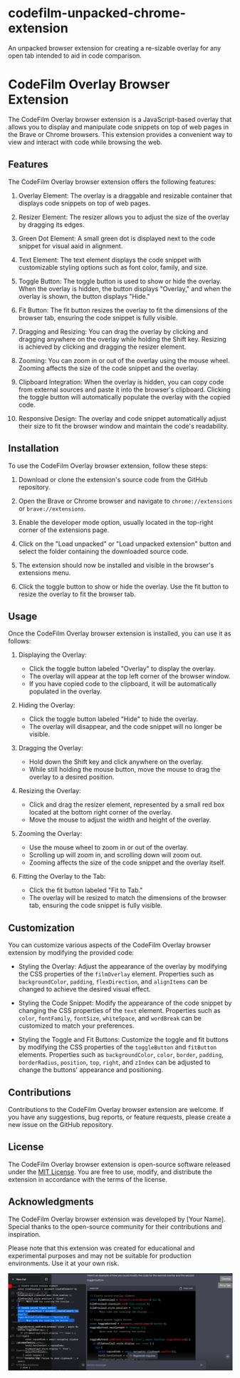 # codefilm-unpacked-chrome-extension

An unpacked browser extension for creating a re-sizable overlay for any open tab intended to aid in code comparison.

# CodeFilm Overlay Browser Extension

The CodeFilm Overlay browser extension is a JavaScript-based overlay that allows you to display and manipulate code snippets on top of web pages in the Brave or Chrome browsers. This extension provides a convenient way to view and interact with code while browsing the web.

## Features

The CodeFilm Overlay browser extension offers the following features:

1. Overlay Element: The overlay is a draggable and resizable container that displays code snippets on top of web pages.

2. Resizer Element: The resizer allows you to adjust the size of the overlay by dragging its edges.

3. Green Dot Element: A small green dot is displayed next to the code snippet for visual aaid in alignment.

4. Text Element: The text element displays the code snippet with customizable styling options such as font color, family, and size.

5. Toggle Button: The toggle button is used to show or hide the overlay. When the overlay is hidden, the button displays "Overlay," and when the overlay is shown, the button displays "Hide."

6. Fit Button: The fit button resizes the overlay to fit the dimensions of the browser tab, ensuring the code snippet is fully visible.

7. Dragging and Resizing: You can drag the overlay by clicking and dragging anywhere on the overlay while holding the Shift key. Resizing is achieved by clicking and dragging the resizer element.

8. Zooming: You can zoom in or out of the overlay using the mouse wheel. Zooming affects the size of the code snippet and the overlay.

9. Clipboard Integration: When the overlay is hidden, you can copy code from external sources and paste it into the browser's clipboard. Clicking the toggle button will automatically populate the overlay with the copied code.

10. Responsive Design: The overlay and code snippet automatically adjust their size to fit the browser window and maintain the code's readability.

## Installation

To use the CodeFilm Overlay browser extension, follow these steps:

1. Download or clone the extension's source code from the GitHub repository.

2. Open the Brave or Chrome browser and navigate to `chrome://extensions` or `brave://extensions`.

3. Enable the developer mode option, usually located in the top-right corner of the extensions page.

4. Click on the "Load unpacked" or "Load unpacked extension" button and select the folder containing the downloaded source code.

5. The extension should now be installed and visible in the browser's extensions menu.

6. Click the toggle button to show or hide the overlay. Use the fit button to resize the overlay to fit the browser tab.

## Usage

Once the CodeFilm Overlay browser extension is installed, you can use it as follows:

1. Displaying the Overlay:
   - Click the toggle button labeled "Overlay" to display the overlay.
   - The overlay will appear at the top left corner of the browser window.
   - If you have copied code to the clipboard, it will be automatically populated in the overlay.

2. Hiding the Overlay:
   - Click the toggle button labeled "Hide" to hide the overlay.
   - The overlay will disappear, and the code snippet will no longer be visible.

3. Dragging the Overlay:
   - Hold down the Shift key and click anywhere on the overlay.
   - While still holding the mouse button, move the mouse to drag the overlay to a desired position.

4. Resizing the Overlay:
   - Click and drag the resizer element, represented by a small red box located at the bottom right corner of the overlay.
   - Move the mouse to adjust the width and height of the overlay.

5. Zooming the Overlay:
   - Use the mouse wheel to zoom in or out of the overlay.
   - Scrolling up will zoom in, and scrolling down will zoom out.
   - Zooming affects the size of the code snippet and the overlay itself.

6. Fitting the Overlay to the Tab:
   - Click the fit button labeled "Fit to Tab."
   - The overlay will be resized to match the dimensions of the browser tab, ensuring the code snippet is fully visible.

## Customization

You can customize various aspects of the CodeFilm Overlay browser extension by modifying the provided code:

- Styling the Overlay: Adjust the appearance of the overlay by modifying the CSS properties of the `filmOverlay` element. Properties such as `backgroundColor`, `padding`, `flexDirection`, and `alignItems` can be changed to achieve the desired visual effect.

- Styling the Code Snippet: Modify the appearance of the code snippet by changing the CSS properties of the `text` element. Properties such as `color`, `fontFamily`, `fontSize`, `whiteSpace`, and `wordBreak` can be customized to match your preferences.

- Styling the Toggle and Fit Buttons: Customize the toggle and fit buttons by modifying the CSS properties of the `toggleButton` and `fitButton` elements. Properties such as `backgroundColor`, `color`, `border`, `padding`, `borderRadius`, `position`, `top`, `right`, and `zIndex` can be adjusted to change the buttons' appearance and positioning.

## Contributions

Contributions to the CodeFilm Overlay browser extension are welcome. If you have any suggestions, bug reports, or feature requests, please create a new issue on the GitHub repository.

## License

The CodeFilm Overlay browser extension is open-source software released under the [MIT License](https://opensource.org/licenses/MIT). You are free to use, modify, and distribute the extension in accordance with the terms of the license.

## Acknowledgments

The CodeFilm Overlay browser extension was developed by [Your Name]. Special thanks to the open-source community for their contributions and inspiration.

Please note that this extension was created for educational and experimental purposes and may not be suitable for production environments. Use it at your own risk.

![Overlay Example Image ](https://github.com/txtatech/codefilm-unpacked/blob/main/codefilm-overlay-example.png)
